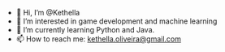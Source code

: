 - 👋 Hi, I’m @Kethella
- 👀 I’m interested in game development and machine learning
- 🌱 I’m currently learning Python and Java.
- 📫 How to reach me: kethella.oliveira@gmail.com

<!---
Kethella/Kethella is a ✨ special ✨ repository because its `README.md` (this file) appears on your GitHub profile.
You can click the Preview link to take a look at your changes.
--->

